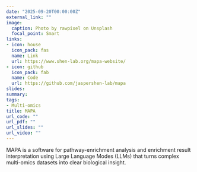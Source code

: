 ```yaml
---
date: "2025-09-20T00:00:00Z"
external_link: ""
image:
  caption: Photo by rawpixel on Unsplash
  focal_point: Smart
links:
- icon: house
  icon_pack: fas
  name: Link
  url: https://www.shen-lab.org/mapa-website/
- icon: github
  icon_pack: fab
  name: Code
  url: https://github.com/jaspershen-lab/mapa
slides: 
summary: 
tags:
- Multi-omics
title: MAPA
url_code: ""
url_pdf: ""
url_slides: ""
url_video: ""
---
```


MAPA is a software for pathway-enrichment analysis and enrichment result interpretation using Large Language Modes (LLMs) that turns complex multi-omics datasets into clear biological insight.

